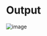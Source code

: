 # Output

![image](https://github.com/user-attachments/assets/504685c5-62a8-4eb4-86f4-dbb6a4383f17)

